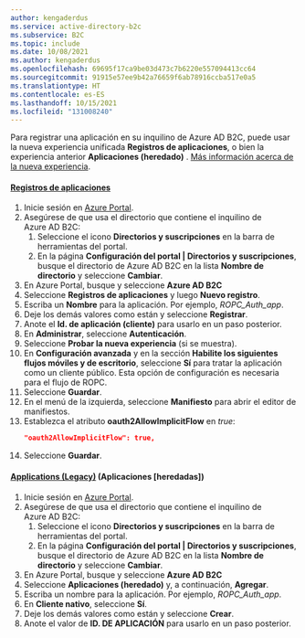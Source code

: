 ```yaml
---
author: kengaderdus
ms.service: active-directory-b2c
ms.subservice: B2C
ms.topic: include
ms.date: 10/08/2021
ms.author: kengaderdus
ms.openlocfilehash: 69695f17ca9be03d473c7b6220e557094413cc64
ms.sourcegitcommit: 91915e57ee9b42a76659f6ab78916ccba517e0a5
ms.translationtype: HT
ms.contentlocale: es-ES
ms.lasthandoff: 10/15/2021
ms.locfileid: "131008240"
---
```

Para registrar una aplicación en su inquilino de Azure AD B2C, puede usar la nueva experiencia unificada **Registros de aplicaciones**, o bien la experiencia anterior **Aplicaciones (heredado)** . [Más información acerca de la nueva experiencia](../articles/active-directory-b2c/app-registrations-training-guide.md).

#### <a name="app-registrations"></a>[Registros de aplicaciones](#tab/app-reg-ga/)

1. Inicie sesión en [Azure Portal](https://portal.azure.com).
2. Asegúrese de que usa el directorio que contiene el inquilino de Azure AD B2C:
    1. Seleccione el icono **Directorios y suscripciones** en la barra de herramientas del portal.
    1. En la página **Configuración del portal | Directorios y suscripciones**, busque el directorio de Azure AD B2C en la lista **Nombre de directorio** y seleccione **Cambiar**.
1. En Azure Portal, busque y seleccione **Azure AD B2C**
1. Seleccione **Registros de aplicaciones** y luego **Nuevo registro**.
1. Escriba un **Nombre** para la aplicación. Por ejemplo, *ROPC_Auth_app*.
1. Deje los demás valores como están y seleccione **Registrar**.
1. Anote el **Id. de aplicación (cliente)** para usarlo en un paso posterior.
1. En **Administrar**, seleccione **Autenticación**.
1. Seleccione **Probar la nueva experiencia** (si se muestra).
1. En **Configuración avanzada** y en la sección **Habilite los siguientes flujos móviles y de escritorio**, seleccione **Sí** para tratar la aplicación como un cliente público. Esta opción de configuración es necesaria para el flujo de ROPC.
1. Seleccione **Guardar**.
1. En el menú de la izquierda, seleccione **Manifiesto** para abrir el editor de manifiestos. 
1. Establezca el atributo **oauth2AllowImplicitFlow** en *true*:
    ```json
    "oauth2AllowImplicitFlow": true,
    ```
1. Seleccione **Guardar**.

#### <a name="applications-legacy"></a>[Applications (Legacy)](#tab/applications-legacy/) (Aplicaciones [heredadas])

1. Inicie sesión en [Azure Portal](https://portal.azure.com).
2. Asegúrese de que usa el directorio que contiene el inquilino de Azure AD B2C:
    1. Seleccione el icono **Directorios y suscripciones** en la barra de herramientas del portal.
    1. En la página **Configuración del portal | Directorios y suscripciones**, busque el directorio de Azure AD B2C en la lista **Nombre de directorio** y seleccione **Cambiar**.
1. En Azure Portal, busque y seleccione **Azure AD B2C**
1. Seleccione **Aplicaciones (heredado)** y, a continuación, **Agregar**.
1. Escriba un nombre para la aplicación. Por ejemplo, *ROPC_Auth_app*.
1. En **Cliente nativo**, seleccione **Sí**.
1. Deje los demás valores como están y seleccione **Crear**.
1. Anote el valor de **ID. DE APLICACIÓN** para usarlo en un paso posterior.